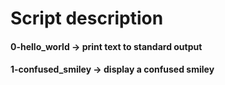 # Script description
#### 0-hello_world -> print text to standard output
#### 1-confused_smiley -> display a confused smiley

